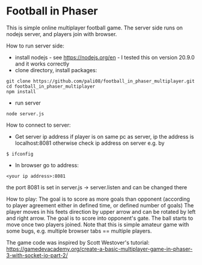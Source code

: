 # Football in Phaser

This is simple online multiplayer football game. The server side runs on nodejs server, and players join with browser.

How to run server side:
- install nodejs - see https://nodejs.org/en - I tested this on version 20.9.0 and it works correctly
- clone directory, install packages:
```
git clone https://github.com/pali08/football_in_phaser_multiplayer.git
cd football_in_phaser_multiplayer
npm install

```
- run server
```
node server.js
```

How to connect to server:
- Get server ip address
if player is on same pc as server, ip the address is
localhost:8081
otherwise check ip address on server e.g. by
```
$ ifconfig
```
- In browser go to address:
```
<your ip address>:8081
```
the port 8081 is set in server.js -> server.listen and can be changed there

How to play:
The goal is to score as more goals than opponent (according to player agreement either in defined time, or defined number of goals)
The player moves in his feets direction by upper arrow and can be rotated by left and right arrow. The goal is to score into opponent's gate. The ball starts to move once two players joined. Note that this is simple amateur game with some bugs, e.g. multiple browser tabs == multiple players.

The game code was inspired by Scott Westover's tutorial:
https://gamedevacademy.org/create-a-basic-multiplayer-game-in-phaser-3-with-socket-io-part-2/
